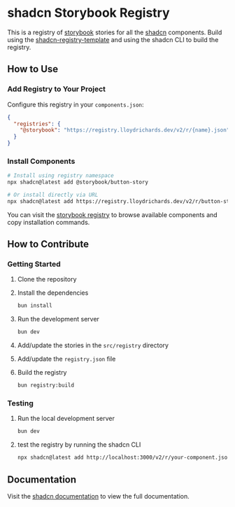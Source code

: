 # shadcn Storybook Registry

This is a registry of [storybook](https://storybook.js.org/) stories for all the
[shadcn](https://ui.shadcn.com/) components. Build using the
[shadcn-registry-template](https://github.com/shadcn-ui/registry-template) and
using the shadcn CLI to build the registry.

## How to Use

### Add Registry to Your Project

Configure this registry in your `components.json`:

```json
{
  "registries": {
    "@storybook": "https://registry.lloydrichards.dev/v2/r/{name}.json"
  }
}
```

### Install Components

```bash
# Install using registry namespace
npx shadcn@latest add @storybook/button-story

# Or install directly via URL
npx shadcn@latest add https://registry.lloydrichards.dev/v2/r/button-story.json
```

You can visit the [storybook registry](https://registry.lloydrichards.dev/) to
browse available components and copy installation commands.

## How to Contribute

### Getting Started

1. Clone the repository
2. Install the dependencies

   ```bash
   bun install
   ```

3. Run the development server

   ```bash
   bun dev
   ```

4. Add/update the stories in the `src/registry` directory
5. Add/update the `registry.json` file
6. Build the registry

   ```bash
   bun registry:build
   ```

### Testing

1. Run the local development server

   ```bash
   bun dev
   ```

2. test the registry by running the shadcn CLI

   ```bash
   npx shadcn@latest add http://localhost:3000/v2/r/your-component.json
   ```

## Documentation

Visit the [shadcn documentation](https://ui.shadcn.com/docs/registry) to view
the full documentation.
